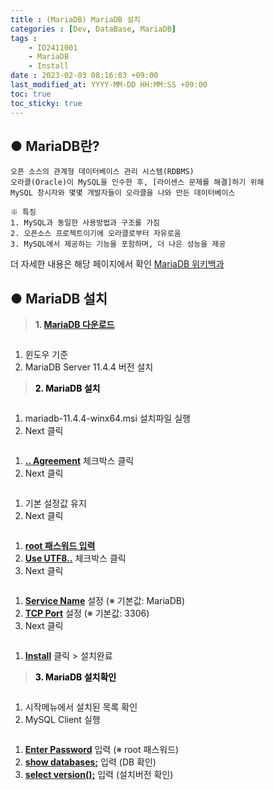 ```yaml
---
title : (MariaDB) MariaDB 설치
categories : [Dev, DataBase, MariaDB]
tags : 
    - ID2411001
    - MariaDB
    - Install
date : 2023-02-03 08:16:03 +09:00
last_modified_at: YYYY-MM-DD HH:MM:SS +09:00
toc: true
toc_sticky: true
---
```


## ● MariaDB란?

``` plaintext
오픈 소스의 관계형 데이터베이스 관리 시스템(RDBMS)
오라클(Oracle)이 MySQL을 인수한 후, [라이센스 문제를 해결]하기 위해 
MySQL 창시자와 몇몇 개발자들이 오라클을 나와 만든 데이터베이스

※ 특징
1. MySQL과 동일한 사용방법과 구조를 가짐
2. 오픈소스 프로젝트이기에 오라클로부터 자유로움
3. MySQL에서 제공하는 기능을 포함하며, 더 나은 성능을 제공
```
더 자세한 내용은 해당 페이지에서 확인 [MariaDB 위키백과](https://ko.wikipedia.org/wiki/MariaDB)

## ● MariaDB 설치
> **1. [MariaDB 다운로드](https://mariadb.org/download/?m=blendbyte&t=mariadb&p=mariadb&r=11.4.4&os=windows&cpu=x86_64&pkg=msi&mirror=blendbyte)**

> <div style="text-align: left">
> <img src="/assets/img/install/install-mariadb-001.png" alt="">
> </div>

1. 윈도우 기준
2. MariaDB Server 11.4.4 버전 설치

> <span style="color:black">**2. MariaDB 설치**</span>

> <div style="text-align: left">
> <img src="/assets/img/install/install-mariadb-002.png" alt="">
> </div>

1. mariadb-11.4.4-winx64.msi 설치파일 실행
2. Next 클릭

> <div style="text-align: left">
> <img src="/assets/img/install/install-mariadb-003.png" alt="">
> </div>

1. <ins>**.. Agreement**</ins> 체크박스 클릭
2. Next 클릭

> <div style="text-align: left">
> <img src="/assets/img/install/install-mariadb-004.png" alt="">
> </div>

1. 기본 설정값 유지
2. Next 클릭

> <div style="text-align: left">
> <img src="/assets/img/install/install-mariadb-005.png" alt="">
> </div>

1. <ins>**root 패스워드 입력**</ins>
2. <ins>**Use UTF8..**</ins> 체크박스 클릭
3. Next 클릭

> <div style="text-align: left">
> <img src="/assets/img/install/install-mariadb-006.png" alt="">
> </div>

1. <ins>**Service Name**</ins> 설정 (※ 기본값: MariaDB)
2. <ins>**TCP Port**</ins> 설정 (※ 기본값: 3306)
3. Next 클릭

> <div style="text-align: left">
> <img src="/assets/img/install/install-mariadb-007.png" alt="">
> </div>

1. <ins>**Install**</ins> 클릭 > 설치완료

> <span style="color:black">**3. MariaDB 설치확인**</span>

> <div style="text-align: left">
> <img src="/assets/img/install/install-mariadb-008.png" alt="">
> </div>

1. 시작메뉴에서 설치된 목록 확인
2. MySQL Client 실행

> <div style="text-align: left">
> <img src="/assets/img/install/install-mariadb-009.png" alt="">
> </div>

1. <ins>**Enter Password**</ins> 입력 (※ root 패스워드)
2. <ins>**show databases;**</ins> 입력 (DB 확인)
3. <ins>**select version();**</ins> 입력 (설치버전 확인)
